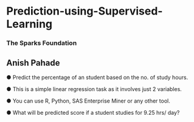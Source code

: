 # Prediction-using-Supervised-Learning

### The Sparks Foundation
## Anish Pahade

● Predict the percentage of an student based on the no. of study hours.

● This is a simple linear regression task as it involves just 2 variables.

● You can use R, Python, SAS Enterprise Miner or any other tool.

● What will be predicted score if a student studies for 9.25 hrs/ day?

